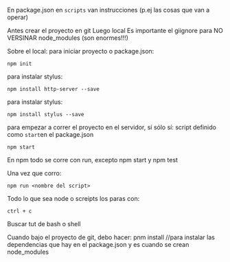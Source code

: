 En package.json en `scripts` van instrucciones (p.ej las cosas que van a operar)

Antes crear el proyecto en git
Luego local
Es importante el giignore para NO VERSINAR node_modules (son enormes!!!)

Sobre el local:
para iniciar proyecto o package.json:

    npm init


para instalar stylus:

    npm install http-server --save


para instalar stylus:

    npm install stylus --save

para empezar a correr el proyecto en el servidor, sí sólo sí: script definido como `start`en el package.json

    npm start

En npm todo se corre con run, excepto npm start y npm test


Una vez que corro:

    npm run <nombre del script>

Todo lo que sea node o screipts los paras con:

    ctrl + c


Buscar tut de bash o shell   

Cuando bajo el proyecto de git, debo hacer:
pnm install 
//para instalar las dependencias que hay en el package.json y es cuando se crean node_modules